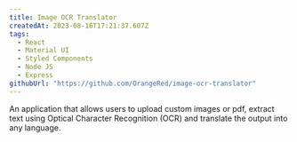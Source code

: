 ```yaml
---
title: Image OCR Translator
createdAt: 2023-08-16T17:21:37.607Z
tags:
  - React
  - Material UI
  - Styled Components
  - Node JS
  - Express
githubUrl: "https://github.com/OrangeRed/image-ocr-translator"
---
```


An application that allows users to upload custom images or pdf, extract text using Optical Character Recognition (OCR) and translate the output into any language.
